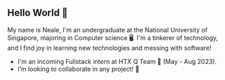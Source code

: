 ## Hello World 👋

My name is Neale, I'm an undergraduate at the National University of Singapore, majoring in Computer science 🖥️. I'm a tinkerer of technology, and I find joy in learning new technologies and messing with software! 

* I'm an incoming Fullstack intern at HTX Q Team 🚀 (May - Aug 2023). 
* I’m looking to collaborate in any project! 🎉



<!--
**nealetham/nealetham** is a ✨ _special_ ✨ repository because its `README.md` (this file) appears on your GitHub profile.

![Neale's Github Stats](https://github-readme-stats.vercel.app/api?username=nealetham&count_private=true&show_icons=true&include_all_commits=true&theme=dark)
_GitHub widgets by anuraghazra_ 

Here are some ideas to get you started:

- 🔭 I’m currently working on ...
- 🌱 I’m currently learning ...
- 👯 I’m looking to collaborate on ...
- 🤔 I’m looking for help with ...
- 💬 Ask me about ...
- 📫 How to reach me: ...
- 😄 Pronouns: ...
- ⚡ Fun fact: ...
-->

